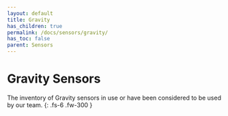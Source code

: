 ```yaml
---
layout: default
title: Gravity
has_children: true
permalink: /docs/sensors/gravity/
has_toc: false
parent: Sensors
---
```


# Gravity Sensors

The inventory of Gravity sensors in use or have been considered to be used by our team. 
{: .fs-6 .fw-300 }
